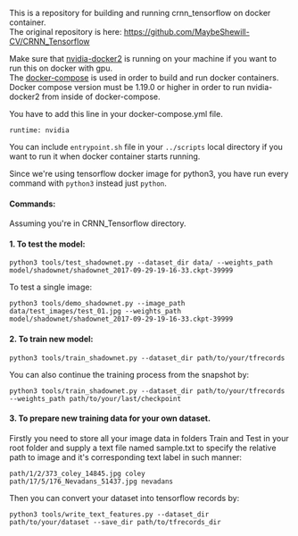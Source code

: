 This is a repository for building and running crnn_tensorflow on docker container.   
The original repository is here: https://github.com/MaybeShewill-CV/CRNN_Tensorflow

Make sure that [nvidia-docker2](https://github.com/NVIDIA/nvidia-docker) is running on your machine if you want to run this on docker with gpu.  
The [docker-compose](https://github.com/docker/compose) is used in order to build and run docker containers. Docker compose version must be 1.19.0 or higher in order to run nvidia-docker2 from inside of docker-compose.

You have to add this line in your docker-compose.yml file.
```
runtime: nvidia
```

You can include ```entrypoint.sh``` file in your ```../scripts``` local directory if you want to run it when docker container starts running.

Since we're using tensorflow docker image for python3, you have run every command with ```python3``` instead just ```python```. 

#### Commands:  
Assuming you're in CRNN_Tensorflow directory.
#### 1. To test the model:  
```
python3 tools/test_shadownet.py --dataset_dir data/ --weights_path model/shadownet/shadownet_2017-09-29-19-16-33.ckpt-39999
```

To test a single image:
```
python3 tools/demo_shadownet.py --image_path data/test_images/test_01.jpg --weights_path model/shadownet/shadownet_2017-09-29-19-16-33.ckpt-39999
```

#### 2. To train new model:
```
python3 tools/train_shadownet.py --dataset_dir path/to/your/tfrecords
```

You can also continue the training process from the snapshot by:
```
python3 tools/train_shadownet.py --dataset_dir path/to/your/tfrecords --weights_path path/to/your/last/checkpoint
```

#### 3. To prepare new training data for your own dataset.
Firstly you need to store all your image data in folders Train and Test in your root folder and supply a text file named sample.txt to specify the relative path to image and it's corresponding text label in such manner:
```
path/1/2/373_coley_14845.jpg coley
path/17/5/176_Nevadans_51437.jpg nevadans
```

Then you can convert your dataset into tensorflow records by:
```
python3 tools/write_text_features.py --dataset_dir path/to/your/dataset --save_dir path/to/tfrecords_dir
```

